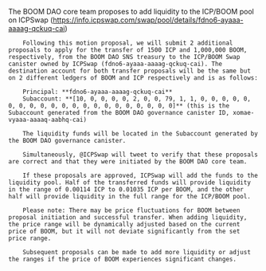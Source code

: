 The BOOM DAO core team proposes to add liquidity to the ICP/BOOM pool on ICPSwap (https://info.icpswap.com/swap/pool/details/fdno6-ayaaa-aaaag-qckuq-cai)

        Following this motion proposal, we will submit 2 additional proposals to apply for the transfer of 1500 ICP and 1,000,000 BOOM, respectively, from the BOOM DAO SNS treasury to the ICP/BOOM Swap canister owned by ICPSwap (fdno6-ayaaa-aaaag-qckuq-cai). The destination account for both transfer proposals will be the same but on 2 different ledgers of BOOM and ICP respectively and is as follows:

        Principal: **fdno6-ayaaa-aaaag-qckuq-cai**
        Subaccount: **[10, 0, 0, 0, 0, 2, 0, 0, 79, 1, 1, 0, 0, 0, 0, 0, 0, 0, 0, 0, 0, 0, 0, 0, 0, 0, 0, 0, 0, 0, 0, 0]** (this is the Subaccount generated from the BOOM DAO governance canister ID, xomae-vyaaa-aaaaq-aabhq-cai)

        The liquidity funds will be located in the Subaccount generated by the BOOM DAO governance canister.

        Simultaneously, @ICPSwap will tweet to verify that these proposals are correct and that they were initiated by the BOOM DAO core team.

        If these proposals are approved, ICPSwap will add the funds to the liquidity pool. Half of the transferred funds will provide liquidity in the range of 0.00114 ICP to 0.01035 ICP per BOOM, and the other half will provide liquidity in the full range for the ICP/BOOM pool.

        Please note: There may be price fluctuations for BOOM between proposal initiation and successful transfer. When adding liquidity, the price range will be dynamically adjusted based on the current price of BOOM, but it will not deviate significantly from the set price range.

        Subsequent proposals can be made to add more liquidity or adjust the ranges if the price of BOOM experiences significant changes.
